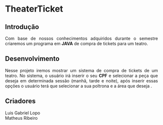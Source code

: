 # TheaterTicket

## Introdução 

<div align = "justify">Com base de nossos conhecimentos adquiridos durante o semestre criaremos um programa em <strong>JAVA</strong> de compra de tickets para um teatro.</div> 

## Desenvolvimento

<div align="justify"> Nesse projeto iremos mostrar um sistema de compra de tickets de um teatro. No sistema, o usuário irá inserir o seu <strong>CPF</strong> e selecionar a peça que deseja em determinada sessão (manhã, tarde e noite), após inserir essas opções o usuário terá que selecionar a sua poltrona e a área que deseja .</div>



## Criadores

<div align="justify"> Luis Gabriel Lopo</div align>
<div align="justify"> Matheus Ribeiro</div align>

